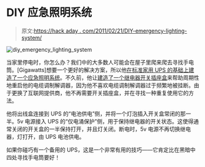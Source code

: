 # DIY 应急照明系统

> 原文:[https://hack aday . com/2011/02/21/DIY-emergency-lighting-system/](https://hackaday.com/2011/02/21/diy-emergency-lighting-system/)

![diy_emergency_lighting_system](../Images/ef79339e4c9349a72b23beb820672b4c.png "diy_emergency_lighting_system")

当家里停电时，你怎么办？我们中的大多数人可能会在屋子里爬来爬去寻找手电筒。[Gigawatts]想要一个更好的解决方案，所以他[在标准家用 UPS 的基础上建造了一个应急照明系统](http://stupidhax.blogspot.com/2011/02/stupid-hack-2.html)。不久前，他让[建造了一个继电器开关插座盒](http://hackaday.com/2010/06/29/power-cycling-a-problematic-modem/)来帮助周期性地重启他的电缆调制解调器，因为他不喜欢电缆调制解调器过于频繁地被挂断。由于更换了互联网提供商，他不再需要开关插座盒，并在寻找一种重复使用它的方法。

他将出线盒连接到 UPS 的“电池供电”侧，并将一个灯泡插入开关盒常闭的那一半。5v 电源接入 UPS 的“仅电涌保护”侧，用于保持继电器的开关状态。这使得通常关闭的开关盒的一半保持打开，并且灯关闭。断电时，5v 电源不再切换继电器，灯打开，由 UPS 电池供电。

如果你碰巧有一个备用的 UPS，这是一个非常有用的技巧——它肯定比在黑暗中四处寻找手电筒要好！